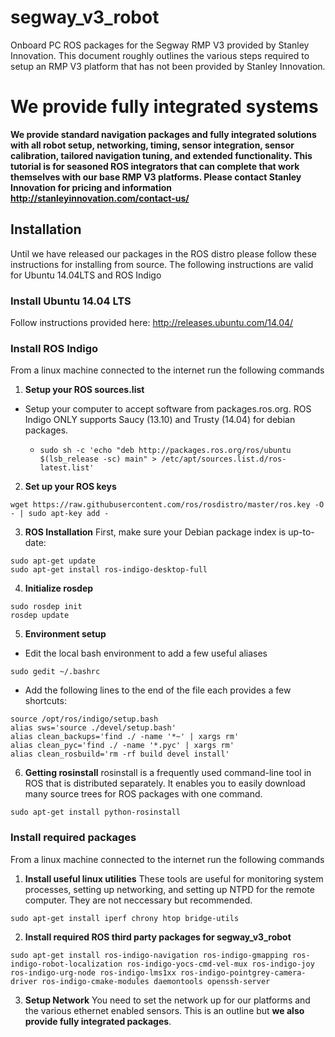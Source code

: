 # segway_v3_robot
Onboard PC ROS packages for the Segway RMP V3 provided by Stanley Innovation. This document roughly outlines the various steps required to setup an RMP V3 platform that has not been provided by Stanley Innovation.

# We provide fully integrated systems
**We provide standard navigation packages and fully integrated solutions with all robot setup, networking, timing, sensor integration, sensor calibration, tailored navigation tuning, and extended functionality. This tutorial is for seasoned ROS integrators that can complete that work themselves with our base RMP V3 platforms. Please contact Stanley Innovation for pricing and information http://stanleyinnovation.com/contact-us/**

## Installation
Until we have released our packages in the ROS distro please follow these instructions for installing from source. The following instructions are valid for Ubuntu 14.04LTS and ROS Indigo

### Install Ubuntu 14.04 LTS
Follow instructions provided here:
http://releases.ubuntu.com/14.04/

### Install ROS Indigo
From a linux machine connected to the internet run the following commands

1. **Setup your ROS sources.list**
  * Setup your computer to accept software from packages.ros.org. ROS Indigo ONLY supports Saucy (13.10) and Trusty (14.04) for debian packages.
    * ```
      sudo sh -c 'echo "deb http://packages.ros.org/ros/ubuntu $(lsb_release -sc) main" > /etc/apt/sources.list.d/ros-latest.list'
      ``` 

2. **Set up your ROS keys**
```
wget https://raw.githubusercontent.com/ros/rosdistro/master/ros.key -O - | sudo apt-key add -
``` 

3. **ROS Installation**
First, make sure your Debian package index is up-to-date:
```
sudo apt-get update
sudo apt-get install ros-indigo-desktop-full
``` 

4. **Initialize rosdep**
```
sudo rosdep init
rosdep update
``` 

5. **Environment setup**
* Edit the local bash environment to add a few useful aliases
```
sudo gedit ~/.bashrc
``` 
* Add the following lines to the end of the file each provides a few shortcuts:
```
source /opt/ros/indigo/setup.bash
alias sws='source ./devel/setup.bash'
alias clean_backups='find ./ -name '*~' | xargs rm'
alias clean_pyc='find ./ -name '*.pyc' | xargs rm'
alias clean_rosbuild='rm -rf build devel install'
``` 

6. **Getting rosinstall**
rosinstall is a frequently used command-line tool in ROS that is distributed separately. It enables you to easily download many source trees for ROS packages with one command.
```
sudo apt-get install python-rosinstall
```

### Install required packages
From a linux machine connected to the internet run the following commands

1. **Install useful linux utilities**
  These tools are useful for monitoring system processes, setting up networking, and setting up NTPD for the remote computer. They are not neccessary but recommended.
  ```
  sudo apt-get install iperf chrony htop bridge-utils
  ```
2. **Install required ROS third party packages for segway_v3_robot**
  ```
  sudo apt-get install ros-indigo-navigation ros-indigo-gmapping ros-indigo-robot-localization ros-indigo-yocs-cmd-vel-mux ros-indigo-joy ros-indigo-urg-node ros-indigo-lms1xx ros-indigo-pointgrey-camera-driver ros-indigo-cmake-modules daemontools openssh-server
  ```
3. **Setup Network**
  You need to set the network up for our platforms and the various ethernet enabled sensors. This is an outline but **we also provide fully integrated packages**.
